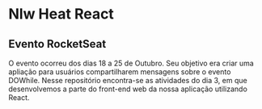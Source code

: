 # Nlw Heat React

## Evento RocketSeat

O evento ocorreu dos dias 18 a 25 de Outubro. Seu objetivo era criar uma apliação para usuários compartilharem mensagens sobre o evento DOWhile. Nesse repositório encontra-se as atividades do dia 3, em que desenvolvemos a parte do front-end web da nossa aplicação utilizando React.
